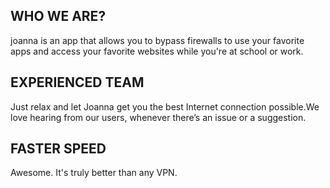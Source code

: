 ## WHO WE ARE?
joanna is an app that allows you to bypass firewalls to use your favorite apps and access your favorite websites while you're at school or work.
## EXPERIENCED TEAM
Just relax and let Joanna get you the best Internet connection possible.We love hearing from our users, whenever there’s an issue or a suggestion.
## FASTER SPEED
Awesome. It's truly better than any VPN.

